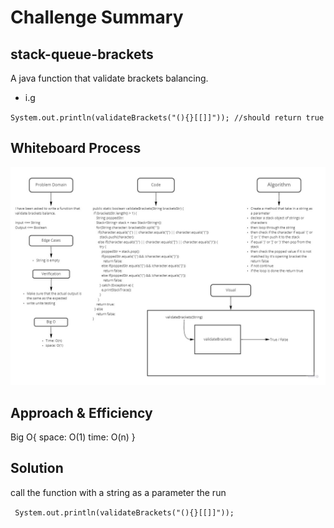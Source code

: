 # Challenge Summary
<!-- Description of the challenge -->
## stack-queue-brackets

A java function that validate brackets balancing.

- i.g

`System.out.println(validateBrackets("(){}[[]]")); //should return true`

## Whiteboard Process
<!-- Embedded whiteboard image -->
![stack-queue-brackets](stack-queue-brackets.jpg)
## Approach & Efficiency
<!-- What approach did you take? Why? What is the Big O space/time for this approach? -->

Big O{
space: O(1)
time: O(n)
}
## Solution
<!-- Show how to run your code, and examples of it in action -->

call the function with a string as a parameter the run

` System.out.println(validateBrackets("(){}[[]]"));`
